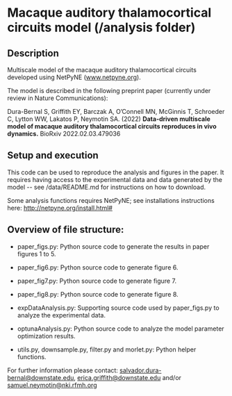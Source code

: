 # Macaque auditory thalamocortical circuits model (/analysis folder)
## Description
Multiscale model of the macaque auditory thalamocortical circuits developed using NetPyNE (www.netpyne.org).

The model is described in the following preprint paper (currently under review in Nature Communications):

Dura-Bernal S, Griffith EY, Barczak A, O’Connell MN, McGinnis T, Schroeder C, Lytton WW, Lakatos P, Neymotin SA. (2022) **Data-driven multiscale model of macaque auditory thalamocortical circuits reproduces in vivo dynamics.** BioRxiv 2022.02.03.479036


## Setup and execution

This code can be used to reproduce the analysis and figures in the paper. It requires having access to the experimental data and data generated by the model -- see /data/README.md for instructions on how to download. 

Some analysis functions requires NetPyNE; see installations instructions here: http://netpyne.org/install.html#

## Overview of file structure:

* paper_figs.py: Python source code to generate the results in paper figures 1 to 5.

* paper_fig6.py: Python source code to generate figure 6. 

* paper_fig7.py: Python source code to generate figure 7. 

* paper_fig8.py: Python source code to generate figure 8. 

* expDataAnalysis.py: Supporting source code used by paper_figs.py to analyze the experimental data.

* optunaAnalysis.py: Python source code to analyze the model parameter optimization results.

* utils.py, downsample.py, filter.py and morlet.py: Python helper functions.


For further information please contact: salvador.dura-bernal@downstate.edu, erica.griffith@downstate.edu and/or samuel.neymotin@nki.rfmh.org

